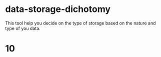 data-storage-dichotomy
======================

This tool help you decide on the type of storage based on the nature and type of you data.

# 10